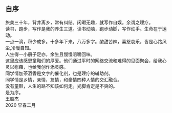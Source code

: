 ## 自序
旅美三十年，背井离乡，常有纠结。闲暇无趣，就写作自娱。余谓之理疗。\
读书，跑步，写作是我的养生三道。读书动脑，跑步动脚，写作动手。生命在于运动。\
一点一滴，积少成多。十多年下来，八万多字。酸甜苦辣，喜怒哀乐，皆是心路风尘,冷暖自知。\
人生得一小册子足亦，余生且慢慢咀嚼回味。\
这里应该感恩童鞋们的厚爱。他们通过平时的网络交流和难得的见面聚会，给我心灵以慰藉，也给我创作添灵感。\
同学情加茶酒香是文字的催化剂，也是理疗的辅助剂。\
同学情是乡情，亲情，友情，和豪情四种人情的交汇融合。\
没有童鞋，人生的路不知该如何走。光脚肯定是不爽的。\
是为序。\
王超杰 \
2020 早春二月
